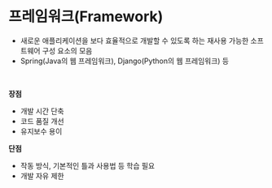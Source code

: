 # 프레임워크(Framework)
- 새로운 애플리케이션을 보다 효율적으로 개발할 수 있도록 하는 재사용 가능한 소프트웨어 구성 요소의 모음
- Spring(Java의 웹 프레임워크), Django(Python의 웹 프레임워크) 등
<br>

**장점**
- 개발 시간 단축
- 코드 품질 개선
- 유지보수 용이

**단점**
- 작동 방식, 기본적인 틀과 사용법 등 학습 필요
- 개발 자유 제한
